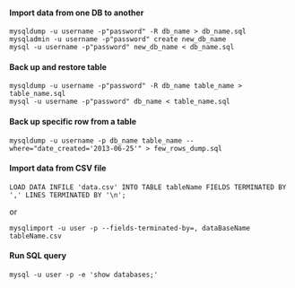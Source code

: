
#### Import data from one DB to another
```
mysqldump -u username -p"password" -R db_name > db_name.sql 
mysqladmin -u username -p"password" create new_db_name 
mysql -u username -p"password" new_db_name < db_name.sql 
```

#### Back up and restore table
```
mysqldump -u username -p"password" -R db_name table_name > table_name.sql 
mysql -u username -p"password" db_name < table_name.sql 
```

#### Back up specific row from a table
```
mysqldump -u username -p db_name table_name --where="date_created='2013-06-25'" > few_rows_dump.sql
```

#### Import data from CSV file
```
LOAD DATA INFILE 'data.csv' INTO TABLE tableName FIELDS TERMINATED BY ',' LINES TERMINATED BY '\n';
```
or 
```
mysqlimport -u user -p --fields-terminated-by=, dataBaseName tableName.csv
```

#### Run SQL query
```
mysql -u user -p -e 'show databases;'
```
